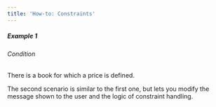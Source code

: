 ```yaml
---
title: 'How-to: Constraints'
---
```


##### Example 1

###### Condition

There is a book for which a price is defined.



The second scenario is similar to the first one, but lets you modify the message shown to the user and the logic of constraint handling.
